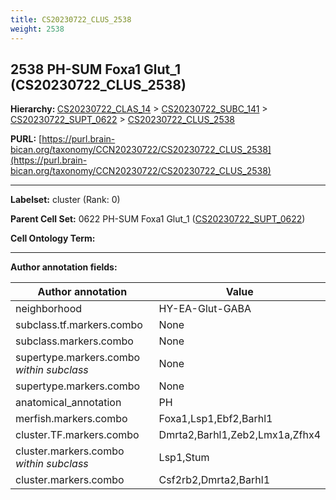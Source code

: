 ```yaml
---
title: CS20230722_CLUS_2538
weight: 2538
---
```

## 2538 PH-SUM Foxa1 Glut_1 (CS20230722_CLUS_2538)
<b>Hierarchy: </b>
[CS20230722_CLAS_14](../CS20230722_CLAS_14) >
[CS20230722_SUBC_141](../CS20230722_SUBC_141) >
[CS20230722_SUPT_0622](../CS20230722_SUPT_0622) >
[CS20230722_CLUS_2538](../CS20230722_CLUS_2538)

**PURL:** [https://purl.brain-bican.org/taxonomy/CCN20230722/CS20230722_CLUS_2538](https://purl.brain-bican.org/taxonomy/CCN20230722/CS20230722_CLUS_2538)

---


**Labelset:** cluster (Rank: 0)

**Parent Cell Set:** 0622 PH-SUM Foxa1 Glut_1 ([CS20230722_SUPT_0622](../CS20230722_SUPT_0622))



**Cell Ontology Term:** 

[MARKER GENES.]: #


---

[TRANSFERRED ANNOTATIONS.]: #


[AUTHOR ANNOTATION FIELDS.]: #


**Author annotation fields:**

| Author annotation | Value |
|-------------------|-------|
|neighborhood|HY-EA-Glut-GABA|
|subclass.tf.markers.combo|None|
|subclass.markers.combo|None|
|supertype.markers.combo _within subclass_|None|
|supertype.markers.combo|None|
|anatomical_annotation|PH|
|merfish.markers.combo|Foxa1,Lsp1,Ebf2,Barhl1|
|cluster.TF.markers.combo|Dmrta2,Barhl1,Zeb2,Lmx1a,Zfhx4|
|cluster.markers.combo _within subclass_|Lsp1,Stum|
|cluster.markers.combo|Csf2rb2,Dmrta2,Barhl1|
